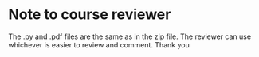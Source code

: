 # Note to course reviewer
The .py and .pdf files are the same as in the zip file.  The reviewer can use whichever is easier to review and comment.
Thank you
